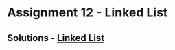 # Assignment 12 - Linked List

## Solutions - [Linked List](https://github.com/MadhavSahi/FullStack-JavaScript-2022-23/tree/main/PlacementProgramAssignment_MadhavSahi/12-LinkedList "All Solutions")